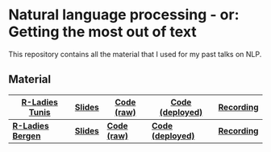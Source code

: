 # Natural language processing - or: Getting the most out of text

This repository contains all the material that I used for my past talks on NLP.

## Material

| [R-Ladies Tunis](https://github.com/cosimameyer/nlp-rladies-tunis/blob/main/README.md)| [Slides](https://github.com/cosimameyer/nlp-rladies-tunis/blob/main/README.md) | [Code (raw)](https://github.com/cosimameyer/nlp-rladies-tunis/tree/main/code) | [Code (deployed)](https://nlp-tunis.netlify.app/) | [**Recording**](https://www.youtube.com/watch?v=NYuTFy_JRLA) |
|--------|--------|----------|----------|----------|
| [**R-Ladies Bergen**](https://github.com/cosimameyer/nlp-rladies-bergen)| [**Slides**](http://cosimameyer.rbind.io/slides/nlp-rladies/talk#1) | [**Code (raw)**](https://github.com/cosimameyer/nlp-rladies-bergen/tree/main/code) | [**Code (deployed)**](https://nlp-bergen.netlify.app) | [**Recording**](https://youtu.be/bvqur70ZmyM) |
